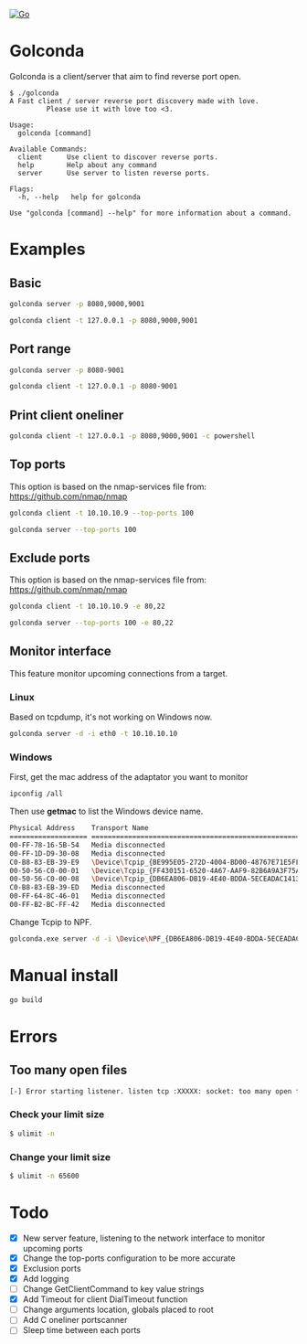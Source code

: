 [![Go](https://github.com/Piosec/Golconda/actions/workflows/go-release.yml/badge.svg)](https://github.com/Piosec/Golconda/actions/workflows/go-release.yml)

# Golconda

Golconda is a client/server that aim to find reverse port open. 

```
$ ./golconda 
A Fast client / server reverse port discovery made with love.
         Please use it with love too <3.

Usage:
  golconda [command]

Available Commands:
  client      Use client to discover reverse ports.
  help        Help about any command
  server      Use server to listen reverse ports.

Flags:
  -h, --help   help for golconda

Use "golconda [command] --help" for more information about a command.
```

# Examples

## Basic

```bash
golconda server -p 8080,9000,9001
```

```bash
golconda client -t 127.0.0.1 -p 8080,9000,9001
```

## Port range

```bash
golconda server -p 8080-9001
```

```bash
golconda client -t 127.0.0.1 -p 8080-9001
```

## Print client oneliner

```bash
golconda client -t 127.0.0.1 -p 8080,9000,9001 -c powershell
```

## Top ports 

This option is based on the nmap-services file from: https://github.com/nmap/nmap

```bash
golconda client -t 10.10.10.9 --top-ports 100
```

```bash
golconda server --top-ports 100
```

## Exclude ports 

This option is based on the nmap-services file from: https://github.com/nmap/nmap

```bash
golconda client -t 10.10.10.9 -e 80,22
```

```bash
golconda server --top-ports 100 -e 80,22
```

## Monitor interface 

This feature monitor upcoming connections from a target. 

### Linux

Based on tcpdump, it's not working on Windows now. 

```bash
golconda server -d -i eth0 -t 10.10.10.10 
```

### Windows

First, get the mac address of the adaptator you want to monitor 

```bash
ipconfig /all
```

Then use **getmac** to list the Windows device name. 

```bash
Physical Address    Transport Name
=================== ==========================================================
00-FF-78-16-5B-54   Media disconnected
00-FF-1D-D9-30-08   Media disconnected
C0-B8-83-EB-39-E9   \Device\Tcpip_{BE995E05-272D-4004-BD00-48767E71E5FF}
00-50-56-C0-00-01   \Device\Tcpip_{FF430151-6520-4A67-AAF9-82B6A9A3F75A}
00-50-56-C0-00-08   \Device\Tcpip_{DB6EA806-DB19-4E40-BDDA-5ECEADAC1413}
C0-B8-83-EB-39-ED   Media disconnected
00-FF-64-8C-46-01   Media disconnected
00-FF-B2-BC-FF-42   Media disconnected
```

Change Tcpip to NPF.

```bash
golconda.exe server -d -i \Device\NPF_{DB6EA806-DB19-4E40-BDDA-5ECEADAC1413} -t 10.10.10.10 
```
# Manual install 

```bash
go build
```

# Errors 

## Too many open files

```bash
[-] Error starting listener. listen tcp :XXXXX: socket: too many open files
```

### Check your limit size

```bash
$ ulimit -n
```

### Change your limit size

```bash
$ ulimit -n 65600
```

# Todo 

- [x] New server feature, listening to the network interface to monitor upcoming ports
- [x] Change the top-ports configuration to be more accurate
- [x] Exclusion ports
- [x] Add logging
- [ ] Change GetClientCommand to key value strings
- [x] Add Timeout for client DialTimeout function 
- [ ] Change arguments location, globals placed to root 
- [ ] Add C oneliner portscanner
- [ ] Sleep time between each ports 
